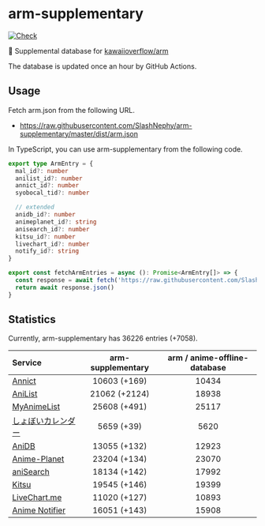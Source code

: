 # arm-supplementary

[![Check](https://github.com/SlashNephy/arm-supplementary/actions/workflows/check-node.yml/badge.svg)](https://github.com/SlashNephy/arm-supplementary/actions/workflows/check-node.yml)

💊 Supplemental database for [kawaiioverflow/arm](https://github.com/kawaiioverflow/arm)

The database is updated once an hour by GitHub Actions.

## Usage

Fetch arm.json from the following URL.

- https://raw.githubusercontent.com/SlashNephy/arm-supplementary/master/dist/arm.json

In TypeScript, you can use arm-supplementary from the following code.

```TypeScript
export type ArmEntry = {
  mal_id?: number
  anilist_id?: number
  annict_id?: number
  syobocal_tid?: number

  // extended
  anidb_id?: number
  animeplanet_id?: string
  anisearch_id?: number
  kitsu_id?: number
  livechart_id?: number
  notify_id?: string
}

export const fetchArmEntries = async (): Promise<ArmEntry[]> => {
  const response = await fetch('https://raw.githubusercontent.com/SlashNephy/arm-supplementary/master/dist/arm.json')
  return await response.json()
}
```

## Statistics

Currently, arm-supplementary has 36226 entries (+7058).

| Service                                     | arm-supplementary | arm / anime-offline-database |
| :------------------------------------------ | :---------------: | :--------------------------: |
| [Annict](https://annict.com)                |   10603 (+169)    |            10434             |
| [AniList](https://anilist.co)               |   21062 (+2124)   |            18938             |
| [MyAnimeList](https://myanimelist.net)      |   25608 (+491)    |            25117             |
| [しょぼいカレンダー](https://cal.syoboi.jp) |    5659 (+39)     |             5620             |
| [AniDB](https://anidb.net)                  |   13055 (+132)    |            12923             |
| [Anime-Planet](https://anime-planet.com)    |   23204 (+134)    |            23070             |
| [aniSearch](https://anisearch.com)          |   18134 (+142)    |            17992             |
| [Kitsu](https://kitsu.io)                   |   19545 (+146)    |            19399             |
| [LiveChart.me](https://livechart.me)        |   11020 (+127)    |            10893             |
| [Anime Notifier](https://notify.moe)        |   16051 (+143)    |            15908             |
